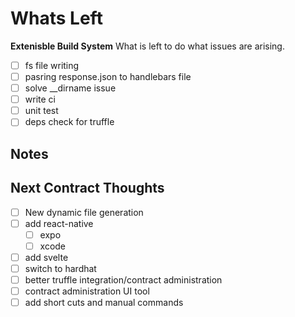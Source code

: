 # Whats Left

**Extenisble Build System**
What is left to do what issues are arising.

- [ ] fs file writing
- [ ] pasring response.json to handlebars file
- [ ] solve __dirname issue
- [ ] write ci
- [ ] unit test
- [ ] deps check for truffle

## Notes

## Next Contract Thoughts

- [ ] New dynamic file generation
- [ ] add react-native
  - [ ] expo
  - [ ] xcode
- [ ] add svelte
- [ ] switch to hardhat
- [ ] better truffle integration/contract administration
- [ ] contract administration UI tool
- [ ] add short cuts and manual commands
